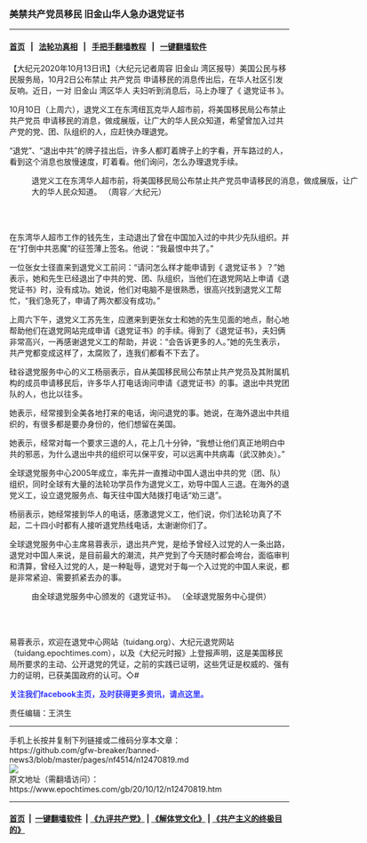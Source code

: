 ### 美禁共产党员移民 旧金山华人急办退党证书
------------------------

#### [首页](https://github.com/gfw-breaker/banned-news3/blob/master/README.md) &nbsp;&nbsp;|&nbsp;&nbsp; [法轮功真相](https://github.com/begood0513/basic/blob/master/README.md)  &nbsp;&nbsp;|&nbsp;&nbsp; [手把手翻墙教程](https://github.com/gfw-breaker/guides/wiki)  &nbsp;&nbsp;|&nbsp;&nbsp; [一键翻墙软件](https://github.com/gfw-breaker/nogfw/blob/master/README.md)  



<div><p>
 【大纪元2020年10月13日讯】（大纪元记者周容
 <ok href="https://www.epochtimes.com/gb/tag/%E6%97%A7%E9%87%91%E5%B1%B1.html">
  旧金山
 </ok>
 湾区报导）美国公民与移民服务局，10月2日公布禁止
 <ok href="https://www.epochtimes.com/gb/tag/%E5%85%B1%E4%BA%A7%E5%85%9A%E5%91%98.html">
  共产党员
 </ok>
 申请移民的消息传出后，在华人社区引发反响。近日，一对
 <ok href="https://www.epochtimes.com/gb/tag/%E6%97%A7%E9%87%91%E5%B1%B1.html">
  旧金山
 </ok>
 <ok href="https://www.epochtimes.com/gb/tag/%E6%B9%BE%E5%8C%BA%E5%8D%8E%E4%BA%BA.html">
  湾区华人
 </ok>
 夫妇听到消息后，马上办理了《
 <ok href="https://www.epochtimes.com/gb/tag/%E9%80%80%E5%85%9A%E8%AF%81%E4%B9%A6.html">
  退党证书
 </ok>
 》。
</p>
<p>
 10月10日（上周六），退党义工在东湾纽瓦克华人超市前，将美国移民局公布禁止
 <ok href="https://www.epochtimes.com/gb/tag/%E5%85%B1%E4%BA%A7%E5%85%9A%E5%91%98.html">
  共产党员
 </ok>
 申请移民的消息，做成展版，让广大的华人民众知道，希望曾加入过共产党的党、团、队组织的人，应赶快办理退党。
</p>
<p>
 “退党”、“退出中共”的牌子挂出后，许多人都盯着牌子上的字看，开车路过的人，看到这个消息也放慢速度，盯着看。他们询问，怎么办理退党手续。
</p>
<figure class="wp-caption aligncenter" id="attachment_12470838" style="width: 600px">
 <ok href="https://i.epochtimes.com/assets/uploads/2020/10/tu2.jpg">
  <img alt="" class="size-large wp-image-12470838" src="https://i.epochtimes.com/assets/uploads/2020/10/tu2-600x400.jpg"/>
 </ok>
 <br/><figcaption class="wp-caption-text">
  退党义工在东湾华人超市前，将美国移民局公布禁止共产党员申请移民的消息，做成展版，让广大的华人民众知道。 （周容／大纪元）
 </figcaption><br/>
</figure><br/>
<p>
 在东湾华人超市工作的钱先生，主动退出了曾在中国加入过的中共少先队组织。并在“打倒中共恶魔”的征签薄上签名。他说：“我最恨中共了。”
</p>
<p>
 一位张女士径直来到退党义工前问：“请问怎么样才能申请到《
 <ok href="https://www.epochtimes.com/gb/tag/%E9%80%80%E5%85%9A%E8%AF%81%E4%B9%A6.html">
  退党证书
 </ok>
 》？”她表示，她和先生已经退出了中共的党、团、队组织，当他们在退党网站上申请《退党证书》时，没有成功。她说，他们对电脑不是很熟悉，很高兴找到退党义工帮忙，“我们急死了，申请了两次都没有成功。”
</p>
<p>
 上周六下午，退党义工苏先生，应邀来到更张女士和她的先生见面的地点，耐心地帮助他们在退党网站完成申请《退党证书》的手续。得到了《退党证书》，夫妇俩非常高兴，一再感谢退党义工的帮助，并说：“会告诉更多的人。”她的先生表示，共产党都变成这样了，太腐败了，连我们都看不下去了。
</p>
<p>
 硅谷退党服务中心的义工杨丽表示，自从美国移民局公布禁止共产党员及其附属机构的成员申请移民后，许多华人打电话询问申请《退党证书》的事。退出中共党团队的人，也比以往多。
</p>
<p>
 她表示，经常接到全美各地打来的电话，询问退党的事。她说，在海外退出中共组织的，有很多都是要办身份的，他们想留在美国。
</p>
<p>
 她表示，经常对每一个要求三退的人，花上几十分钟，“我想让他们真正地明白中共的邪恶，为什么退出中共的组织可以保平安，可以远离中共病毒（武汉肺炎）。”
</p>
<p>
 全球退党服务中心2005年成立，率先并一直推动中国人退出中共的党（团、队）组织，同时全球有大量的法轮功学员作为退党义工，劝导中国人三退。在海外的退党义工，设立退党服务点、每天往中国大陆拨打电话“劝三退”。
</p>
<p>
 杨丽表示，她经常接到华人的电话，感激退党义工，他们说，你们法轮功真了不起，二十四小时都有人接听退党热线电话，太谢谢你们了。
</p>
<p>
 全球退党服务中心主席易蓉表示，退出共产党，是给予曾经入过党的人一条出路，退党对中国人来说，是目前最大的潮流，共产党到了今天随时都会垮台，面临审判和清算，曾经入过党的人，是一种耻辱，退党对于每一个入过党的中国人来说，都是非常紧迫、需要抓紧去办的事。
</p>
<figure class="wp-caption aligncenter" id="attachment_12470840" style="width: 600px">
 <ok href="https://i.epochtimes.com/assets/uploads/2020/10/tu3-ca233b0e53e34f6f808943861d5d771a.jpg">
  <img alt="" class="size-large wp-image-12470840" src="https://i.epochtimes.com/assets/uploads/2020/10/tu3-ca233b0e53e34f6f808943861d5d771a-600x436.jpg"/>
 </ok>
 <br/><figcaption class="wp-caption-text">
  由全球退党服务中心颁发的《退党证书》。 （全球退党服务中心提供）
 </figcaption><br/>
</figure><br/>
<p>
 易蓉表示，欢迎在退党中心网站（tuidang.org）、大纪元退党网站（tuidang.epochtimes.com），以及《大纪元时报》上登报声明，这是美国移民局所要求的主动、公开退党的凭证，之前的实践已证明，这些凭证是权威的、强有力的证明，已获美国政府的认可。◇#
</p>
<p>
 <b>
  <ok href="https://www.facebook.com/sfdjy/" style="color: #3339ff;">
   关注我们facebook主页，及时获得更多资讯，请点这里。
  </ok>
 </b>
</p>
<p>
 责任编辑：王洪生
</p>
</div>
<hr/>
手机上长按并复制下列链接或二维码分享本文章：<br/>
https://github.com/gfw-breaker/banned-news3/blob/master/pages/nf4514/n12470819.md <br/>
<a href='https://github.com/gfw-breaker/banned-news3/blob/master/pages/nf4514/n12470819.md'><img src='https://github.com/gfw-breaker/banned-news3/blob/master/pages/nf4514/n12470819.md.png'/></a> <br/>
原文地址（需翻墙访问）：https://www.epochtimes.com/gb/20/10/12/n12470819.htm


------------------------
#### [首页](https://github.com/gfw-breaker/banned-news3/blob/master/README.md) &nbsp;|&nbsp; [一键翻墙软件](https://github.com/gfw-breaker/nogfw/blob/master/README.md) &nbsp;| [《九评共产党》](https://github.com/gfw-breaker/9ping.md/blob/master/README.md#九评之一评共产党是什么) | [《解体党文化》](https://github.com/gfw-breaker/jtdwh.md/blob/master/README.md) | [《共产主义的终极目的》](https://github.com/gfw-breaker/gczydzjmd.md/blob/master/README.md)


<img src='http://gfw-breaker.win/banned-news3/pages/nf4514/n12470819.md' width='0px' height='0px'/>